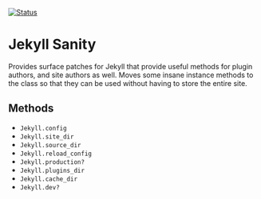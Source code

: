 [1]: https://travis-ci.org/envygeeks/jekyll-sanity
[![Status](https://travis-ci.org/envygeeks/jekyll-sanity.svg?branch=master)][1]

# Jekyll Sanity

Provides surface patches for Jekyll that provide useful methods for plugin authors, and site authors as well.  Moves some insane instance methods to the class so that they can be used without having to store the entire site.

## Methods

* `Jekyll.config`
* `Jekyll.site_dir`
* `Jekyll.source_dir`
* `Jekyll.reload_config`
* `Jekyll.production?`
* `Jekyll.plugins_dir`
* `Jekyll.cache_dir`
* `Jekyll.dev?`
